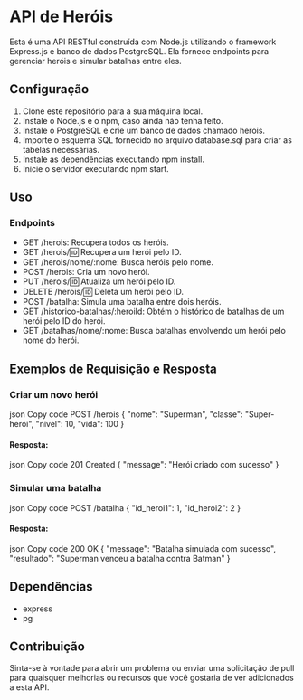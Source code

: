 # API de Heróis
Esta é uma API RESTful construída com Node.js utilizando o framework Express.js e banco de dados PostgreSQL. Ela fornece endpoints para gerenciar heróis e simular batalhas entre eles.

## Configuração
1. Clone este repositório para a sua máquina local.
2. Instale o Node.js e o npm, caso ainda não tenha feito.
3. Instale o PostgreSQL e crie um banco de dados chamado herois.
4. Importe o esquema SQL fornecido no arquivo database.sql para criar as tabelas necessárias.
5. Instale as dependências executando npm install.
6. Inicie o servidor executando npm start.
## Uso
### Endpoints
- GET /herois: Recupera todos os heróis.
- GET /herois/:id: Recupera um herói pelo ID.
- GET /herois/nome/:nome: Busca heróis pelo nome.
- POST /herois: Cria um novo herói.
- PUT /herois/:id: Atualiza um herói pelo ID.
- DELETE /herois/:id: Deleta um herói pelo ID.
- POST /batalha: Simula uma batalha entre dois heróis.
- GET /historico-batalhas/:heroiId: Obtém o histórico de batalhas de um herói pelo ID do herói.
- GET /batalhas/nome/:nome: Busca batalhas envolvendo um herói pelo nome do herói.
## Exemplos de Requisição e Resposta
### Criar um novo herói
json
Copy code
POST /herois
{
  "nome": "Superman",
  "classe": "Super-herói",
  "nivel": 10,
  "vida": 100
}
#### Resposta:

json
Copy code
201 Created
{
  "message": "Herói criado com sucesso"
}
### Simular uma batalha
json
Copy code
POST /batalha
{
  "id_heroi1": 1,
  "id_heroi2": 2
}
#### Resposta:

json
Copy code
200 OK
{
  "message": "Batalha simulada com sucesso",
  "resultado": "Superman venceu a batalha contra Batman"
}
## Dependências
- express
- pg
## Contribuição
Sinta-se à vontade para abrir um problema ou enviar uma solicitação de pull para quaisquer melhorias ou recursos que você gostaria de ver adicionados a esta API.

